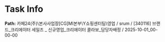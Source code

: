 # Task Info

**Path:** 카페24(주)\본사사업장\[CG]MI본부\Y쇼핑센터팀\영업 / srum / [340116] 브랜드_크리에이터 세일즈 _ 신규영업_크리에이터 콜라보_담당자배정 / 2025-10-01_00-00-00

